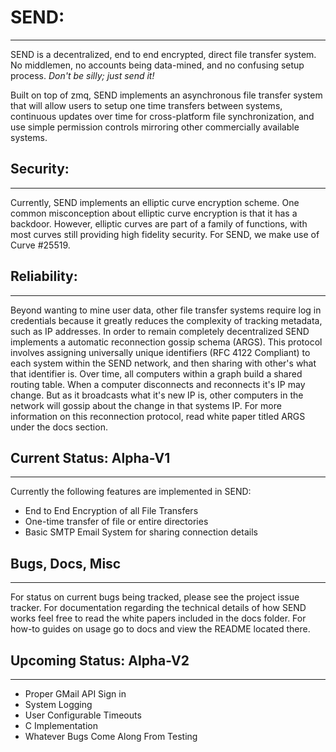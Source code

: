 # SEND:
-------
SEND is a decentralized, end to end encrypted, direct file transfer system. No
middlemen, no accounts being data-mined, and no confusing setup process.
*Don't be silly; just send it!*

Built on top of zmq, SEND implements an asynchronous file transfer system that
will allow users to setup one time transfers between systems, continuous
updates over time for cross-platform file synchronization, and use simple
permission controls mirroring other commercially available systems.

## Security:
------------
Currently, SEND implements an elliptic curve encryption scheme. One common
misconception about elliptic curve encryption is that it has a backdoor.
However, elliptic curves are part of a family of functions, with most curves
still providing high fidelity security. For SEND, we make use of Curve \#25519.

## Reliability:
---------------
Beyond wanting to mine user data, other file transfer systems require log in
credentials because it greatly reduces the complexity of tracking metadata, such
as IP addresses. In order to remain completely decentralized SEND implements a
automatic reconnection gossip schema (ARGS). This protocol involves assigning
universally unique identifiers (RFC 4122 Compliant) to each system within the
SEND network, and then sharing with other's what that identifier is. Over time,
all computers within a graph build a shared routing table. When a computer
disconnects and reconnects it's IP may change. But as it broadcasts what it's
new IP is, other computers in the network will gossip about the change in that
systems IP. For more information on this reconnection protocol, read white paper
titled ARGS under the docs section.

## Current Status: Alpha-V1
----------------------------
Currently the following features are implemented in SEND:
* End to End Encryption of all File Transfers
* One-time transfer of file or entire directories
* Basic SMTP Email System for sharing connection details

## Bugs, Docs, Misc
-------------------
For status on current bugs being tracked, please see the project issue tracker.
For documentation regarding the technical details of how SEND works feel free to
read the white papers included in the docs folder. For how-to guides on usage
go to docs and view the README located there.

## Upcoming Status: Alpha-V2
----------------------------
* Proper GMail API Sign in
* System Logging
* User Configurable Timeouts
* C Implementation
* Whatever Bugs Come Along From Testing
